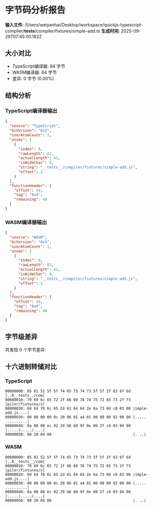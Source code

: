 # 字节码分析报告

**输入文件**: /Users/weiyanhai/Desktop/workspace/quickjs-typescript-compiler/__tests__/compiler/fixtures/simple-add.ts
**生成时间**: 2025-09-29T07:45:00.182Z

## 大小对比

- TypeScript编译器: 84 字节
- WASM编译器: 84 字节
- 差异: 0 字节 (0.00%)

## 结构分析

### TypeScript编译器输出
```json
{
  "source": "TypeScript",
  "bcVersion": "0x5",
  "userAtomCount": 1,
  "atoms": [
    {
      "index": 0,
      "rawLength": 82,
      "actualLength": 41,
      "isWideChar": 0,
      "string": "__tests__/compiler/fixtures/simple-add.js",
      "offset": 2
    }
  ],
  "functionHeader": {
    "offset": 44,
    "tag": "0xd",
    "remaining": 40
  }
}
```

### WASM编译器输出
```json
{
  "source": "WASM",
  "bcVersion": "0x5",
  "userAtomCount": 1,
  "atoms": [
    {
      "index": 0,
      "rawLength": 82,
      "actualLength": 41,
      "isWideChar": 0,
      "string": "__tests__/compiler/fixtures/simple-add.js",
      "offset": 2
    }
  ],
  "functionHeader": {
    "offset": 44,
    "tag": "0xd",
    "remaining": 40
  }
}
```

## 字节级差异

共发现 0 个字节差异:


## 十六进制转储对比

### TypeScript
```
00000000: 05 01 52 5f 5f 74 65 73 74 73 5f 5f 2f 63 6f 6d |..R__tests__/com|
00000010: 70 69 6c 65 72 2f 66 69 78 74 75 72 65 73 2f 73 |piler/fixtures/s|
00000020: 69 6d 70 6c 65 2d 61 64 64 2e 6a 73 0d c8 03 00 |imple-add.js....|
00000030: 00 00 00 00 0c 20 06 01 a4 01 00 00 00 02 00 00 |..... ..........|
00000040: 0a 00 08 ec 02 29 b8 b9 9f 0e 06 2f c8 03 04 00 |.....)...../....|
00000050: 00 20 04 00                                     |. ..|
```

### WASM
```
00000000: 05 01 52 5f 5f 74 65 73 74 73 5f 5f 2f 63 6f 6d |..R__tests__/com|
00000010: 70 69 6c 65 72 2f 66 69 78 74 75 72 65 73 2f 73 |piler/fixtures/s|
00000020: 69 6d 70 6c 65 2d 61 64 64 2e 6a 73 0d c8 03 00 |imple-add.js....|
00000030: 00 00 00 00 0c 20 06 01 a4 01 00 00 00 02 00 00 |..... ..........|
00000040: 0a 00 08 ec 02 29 b8 b9 9f 0e 06 2f c8 03 04 00 |.....)...../....|
00000050: 00 20 04 00                                     |. ..|
```